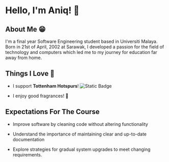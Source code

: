 
# Hello, I'm Aniq! 👻

## About Me 😁

I'm a final year Software Engineering student based in Universiti Malaya. Born in 21st of April, 2002 at Sarawak, I developed a passion for the field of technology and computers which led me to my journey for education far away from home.

## Things I Love 👀

- I support **Tottenham Hotspurs**! ![Static Badge](https://img.shields.io/badge/COYS-white?style=flat&logo=data%3Aimage%2Fpng%3Bbase64%2CiVBORw0KGgoAAAANSUhEUgAAAC0AAABYCAMAAABWK47aAAABI1BMVEUAAAAAF1QAHVgAHFgAHFgAG1gAG1gAHFgAHFj%2F%2F%2F8AG1f%2F%2F%2F8AG1j%2F%2F%2F8AHFgAHFcAHVgAHFj%2F%2F%2F93haXb3%2BcAHFmapb2zu81ufaCrs8ff4%2BvBx9X%2F%2F%2F%2F%2F%2F%2F8AG1WAjqrGzNpmdpuAjqxbbZSAjqvN0t2%2Fx9X%2F%2F%2F%2FU2ONmd5uSnreSnbfM0d4AHVgAG1i2vs%2FMz9xVZ4%2Fa3ucAG1eirMKAjqyOmrXh5esAHlkAIFoAG1qJlbFVaY%2Ft7vK1vc7Y2%2BWJlrJ2hKSeqL6Vn7mWoLhre57S1uC7wtK7wNKAjayqs8YAHFggOG3%2F%2F%2F8QKmJgcZeQm7WvuMuAjatAVYIwR3efqcBAVIFwf6FQY4zg4%2Bq%2FxtVQYozv8fXP1N%2BvuMqgqsBwgKEyjx%2B1AAAAS3RSTlMAECBAgN%2BQwHAgUBBgQO%2BwYJ8w73DPoKDfv4B%2FYFAw35Dv39%2FAn4BwYO%2Ff36CgoHBQ79%2FPsLCQf18wMO%2Fv4ODQ0NDPwL%2B%2Fr6%2Bvn5AEiyisAAAD%2FElEQVRIx6SVTU%2FCQBCG92qaXloCFSEUqXwnQCJ48Oi37%2BzWWFIKYvT%2F%2FwqXlCxF1mYSn1OTPpnOvDvNin9wdjNvBffhGUvuzQD1vqKApbuViJC9bZeR4FFfQslN4jL1KkhKqjDtJq2lTGrcWBJtx1Wm7e7sD67dh9SdcO1RurNDnnxBX9qmOq%2FrDFttqyYrkADQQ66XLqtpAN9Sfqbe0QefrXszIWji9SYtvJ4GCgub3UGOKthXBMC3Hjr2kJmypgCk15ZWXmGom0ChGXYsW3YOg%2B%2FkGcXIeTm1IxhUXnyMPZe21T6QuMWx0T61QxQYeDpoM3ZsOXY60idOFca2hOKjCGXKPKcWu0%2BwoAbzsOuIsgwNdPfnhjkt%2FGJWKVvZEY7wPVGGMyYcyLRcziQ2MnUZP5BpfigYOI%2BUl3YFiy6Z0hyeoKlwbacNpJ7gsgBiwaahsOLbLiF22HaToHpsuweYm411%2FTSEmE55dgu3jfAh87hDAsrvCxYRfhgtY52GgRgMd40QS1sRlcBAUDamLszMv3W2L3e9NKFp3%2F8piKgUaCSn%2BeZPluX%2FzjJ95duFQ9kS8sWxfwbgeZm6fdo4ALtFdu7wC5VFdj%2BVhJH3eyOpFP%2BgYr4NIQy4TmKMvXSzelELgE6FCQPE0r%2BacsZCaFp2GKG9mdAHTkEvuMG%2Ba%2FaelDDBmvuaPTymvJnvzuPEmHAwMnrhGInbiU%2BPhh0RAfA5Bgx4PcdE5lZZJ%2Bi1nG9T8EyO6j40D%2BZ%2B8jWuBDlGTZJIypXBbpDGdoVU9VuPlX3cQcccWxcabkSy1aLiGtPB%2B2plkm1w%2BRugq7ku5z7y%2BqfUcleRI4aCaN2nLkKWulkGJ2ZCZzPJOthd%2FMKpksUY%2F%2F%2Bn%2BDJeemfsxokPiG5Bqaok6MfdfP6xyfdfV9quvjn5t76Zf3sVV2yMlbdjfP%2Fx%2B%2FPPi%2Fbu6rE%2FTsELYaxEm%2F7dhy%2BfPn99%2B2arzM6wzi%2BTviDuNbBPYzI7qt%2F%2F9jMHT4ZXDcEfyBFmJGWOeliRiBHOeVcaTEM9jsxMBKrVMRw6Bs5iLnXbpiDtZQLoVcoatQtO1dAO0DpVghdsRCVz%2BABoEjIFh87OM3RSEe6x4JrFl1TkkA6UoXC3ggwwcUAIf0GTgSi5qgEryuQROKXNjjQH5%2FAVMKGnFZS2AQYSujXneaRtWVMVeZVQq3yr9oJWsAOJnyX732DBRZ%2BKKskWwhDNZlEwKq5pRjrZFqjWMvRBvY2hVidJpynGN3Gpa0XmZZOHejmUk8NqF%2BqSidOvizPBFilACWTJmCvp%2Bmic09KigytuWZgOYGOahLyumUVYsrNQEHZg9UfIBB4Qa7OLhwr%2BBUtqQpkb4T%2F5BSt%2FFl0KHFQ7AAAAAElFTkSuQmCC)

- I enjoy good fragrances! 😤

## Expectations For The Course

- Improve software by cleaning code without altering functionality

- Understand the importance of maintaining clear and up-to-date documentation

- Explore strategies for gradual system upgrades to meet changing requirements.

